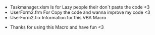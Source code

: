 + Taskmanager.xlsm Is for Lazy people their don´t paste the code <3
+ UserForm2.frm For Copy the code and wanna improve my code <3
+ UserForm2.frx Information for this VBA Macro


* Thanks for using this Macro and have fun <3
